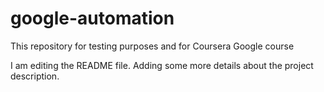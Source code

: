 # google-automation
This repository for testing purposes and for Coursera Google course

I am editing the README file. Adding some more details about the project description.

